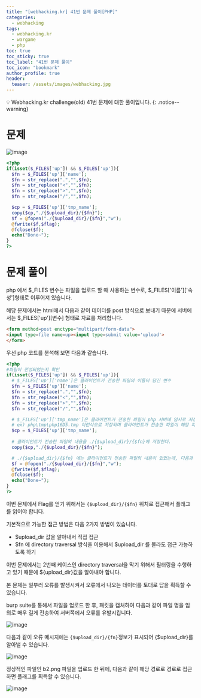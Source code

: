 ```yaml
---
title: "[webhacking.kr] 41번 문제 풀이[PHP]"
categories:
  - webhacking
tags:
  - webhacking.kr
  - wargame
  - php
toc: true
toc_sticky: true
toc_label: "41번 문제 풀이"
toc_icon: "bookmark"
author_profile: true
header:
  teaser: /assets/images/webhacking.jpg
---
```


💡 Webhacking.kr challenge(old) 41번 문제에 대한 풀이입니다.
{: .notice--warning}

# 문제
  ![image](https://user-images.githubusercontent.com/33647663/152740855-818d3708-9ed6-448c-9c17-c1742358ed25.png)

  ```php
<?php
  if(isset($_FILES['up']) && $_FILES['up']){
    $fn = $_FILES['up']['name'];
    $fn = str_replace(".","",$fn);
    $fn = str_replace("<","",$fn);
    $fn = str_replace(">","",$fn);
    $fn = str_replace("/","",$fn);

    $cp = $_FILES['up']['tmp_name'];
    copy($cp,"./{$upload_dir}/{$fn}");
    $f = @fopen("./{$upload_dir}/{$fn}","w");
    @fwrite($f,$flag);
    @fclose($f);
    echo("Done~");
  }
?>
  ```



# 문제 풀이
  php 에서 $_FILES 변수는 파일을 업로드 할 때 사용하는 변수로, $_FILES['이름']['속성']형태로 이루어져 있습니다.

  해당 문제에서는 html에서 다음과 같이 데이터를 post 방식으로 보내기 때문에 서버에서는 $_FILES['up'][변수] 형태로 자료를 처리합니다.

  ```html
<form method=post enctype="multipart/form-data">
<input type=file name=up><input type=submit value='upload'>
</form>
  ```

  우선 php 코드를 분석해 보면 다음과 같습니다.

  ```php
<?php
  #파일이 전성되었는지 확인
  if(isset($_FILES['up']) && $_FILES['up']){
    # $_FILES['up']['name']은 클라이언트가 전송한 파일의 이름이 담긴 변수
    $fn = $_FILES['up']['name'];
    $fn = str_replace(".","",$fn);
    $fn = str_replace("<","",$fn);
    $fn = str_replace(">","",$fn);
    $fn = str_replace("/","",$fn);

    # $_FILES['up']['tmp_name']은 클라이언트가 전송한 파일이 php 서버에 임시로 저장되는 위치이다.
    # ex) php\tmp\php16D5.tmp 이런식으로 저장되며 클라이언트가 전송한 파일이 해당 파일에 저장된다.
    $cp = $_FILES['up']['tmp_name'];
    
    # 클라이언트가 전송한 파일의 내용을 ./{$upload_dir}/{$fn}에 저장한다.
    copy($cp,"./{$upload_dir}/{$fn}");

    # ./{$upload_dir}/{$fn} 에는 클라이언트가 전송한 파일의 내용이 있었는데, 다음과 같이 $flag정보로 덮어쓴다.
    $f = @fopen("./{$upload_dir}/{$fn}","w");
    @fwrite($f,$flag);
    @fclose($f);
    echo("Done~");
  }
?>
  ```

 이번 문제에서 Flag를 얻기 위해서는 ```{$upload_dir}/{$fn}``` 위치로 접근해서 플래그를 읽어야 합니다. 

 기본적으로 가능한 접근 방법은 다음 2가지 방법이 있습니다.
 - $upload_dir 값을 알아내서 직접 접근
 - $fn 에 directory traversal 방식을 이용해서 $upload_dir 를 몰라도 접근 가능하도록 하기


  이번 문제에서는 2번째 케이스인 directory traversal을 막기 위해서 필터링을 수행하고 있기 때문에 ${upload_dir}값을 알아내야 합니다.

  본 문제는 일부러 오류를 발생시켜서 오류에서 나오는 데이터를 토대로 답을 획득할 수 있습니다. 

  burp suite를 통해서 파일을 업로드 한 후, 패킷을 캡처하여 다음과 같이 파일 명을 임의로 매우 길게 전송하여 서버쪽에서 오류를 유발시킵니다.

  ![image](https://user-images.githubusercontent.com/33647663/152742843-7cd3ba0a-1588-4190-bbab-5ee46e76b918.png)

  다음과 같이 오류 메시지에는 ```{$upload_dir}/{fn}```정보가 표시되어 {$upload_dir}를 알아낼 수 있습니다.

  ![image](https://user-images.githubusercontent.com/33647663/152743039-eb66181b-77be-4c63-b5ed-ee7133750c23.png)

  정상적인 파일인 b2.png 파일을 업로드 한 뒤에, 다음과 같이 해당 경로로 경로로 접근하면 플래그를 획득할 수 있습니다.

  ![image](https://user-images.githubusercontent.com/33647663/152743564-7e619f4d-9111-41b6-8372-0e48bbff85a3.png)
